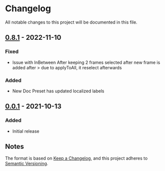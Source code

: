 # Changelog
All notable changes to this project will be documented in this file.


## [0.8.1] - 2022-11-10
### Fixed
- Issue with InBetween After keeping 2 frames selected after new frame is added after > due to applyToAll, it reselect afterwards

### Added
- New Doc Preset has updated localized labels 

## [0.0.1] - 2021-10-13
### Added
- Initial release

## Notes

The format is based on [Keep a Changelog](https://keepachangelog.com/en/1.0.0/),
and this project adheres to [Semantic Versioning](https://semver.org/spec/v2.0.0.html).
<!--### Official Rigify Info-->


[0.8.1]:https://github.com/schroef/AnimDessin2/releases/tag/v0.8.1
[0.0.1]:https://github.com/schroef/AnimDessin2/releases/tag/v0.0.1
